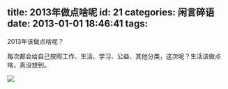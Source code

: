 title: 2013年做点啥呢
id: 21
categories: 闲言碎语
date: 2013-01-01 18:46:41
tags:
---

2013年该做点啥呢？
</br>

每次都会给自己按照工作、生活、学习、公益、其他分类，这次呢？生活该做点啥，真没想到。
</br>

![](http://m2.img.libdd.com/farm4/2013/0101/18/786DD8A7B361784F65E931D3E8A5491586D01C44DF02C_500_202.jpg)</img>
